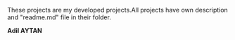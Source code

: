These projects are my developed projects.All projects have own description and "readme.md" file in their folder.

<b>Adil AYTAN</b>
